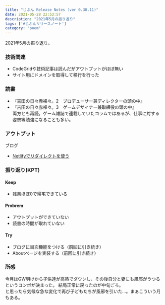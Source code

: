 ```yaml
---
title: "じぶん Release Notes (ver 0.30.11)"
date: 2021-05-28 22:53:57
description: "2021年5月の振り返り"
tags: ['#じぶんリリースノート']
category: "poem"
---
```


2021年5月の振り返り。  

### 技術関連
- CodeGridや技術記事は読んだがアウトプットがほぼ無い
- サイト用にドメインを取得して移行を行った


### 読書
- 『吉田の日々赤裸々。2　プロデューサー兼ディレクターの頭の中』
- 『吉田の日々赤裸々。3　ゲームデザイナー兼取締役の頭の中』  
両方とも再読。ゲーム雑誌で連載していたコラムではあるが、仕事に対する姿勢等勉強になることも多い。


### アウトプット
ブログ
- [Netlifyでリダイレクトを使う](https://yoshiba.dev/2021/05/26--netlify-redirect/)


### 振り返り(KPT)
#### Keep
- 残業ほぼ0で帰宅できている


#### Probrem
- アウトプットができていない
- 読書の時間が取れていない


#### Try
- ブログに目次機能をつける（前回に引き続き）
- Aboutページを実装する（前回に引き続き）


### 所感
今月はGW明けから子供達が高熱でダウンし、その後自分と妻にも風邪がうつるというコンボが決まった。
結局正常に戻ったのが中旬ごろ。  
と思ったら気候な急な変化で再び子どもたちが風邪を引いた…。まぁこういう月もある。  

